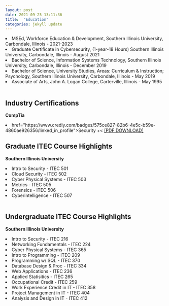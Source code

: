 ```yaml
---
layout: post
date: 2021-09-25 13:11:36
title:  "Education"
categories: jekyll update
---
```

<li>MSEd, Workforce Education & Development, Southern Illinois University, Carbondale, Illinois - 2021-2023 
</li>

<li>Graduate Certificate in Cybersecurity, (1-year-18 Hours) Southern Illinois University, Carbondale, Illinois - August 2021  
</li>

<li>Bachelor of Science, Information Systems Technology, Southern Illinois University, Carbondale, Illinois -  December 2019
</li>

<li>Bachelor of Science, University Studies, Areas: Curriculum & Instruction; Psychology,  Southern Illinois University, Carbondale, Illinois - May 2019
</li>

<li> Associate of Arts, John A. Logan College, Carterville, Illinois - May 1995
</li>


<br>

Industry Certifications
---
**CompTia**
<br>
<li> href="https://www.credly.com/badges/575ce827-82b6-4e5c-b59e-4860ae926356/linked_in_profile">Security +< </a> 
<a href="https://jmillersiu.github.io/assets/security.pdf" download>[PDF DOWNLOAD]</a></li>

Graduate ITEC Course Highlights 
---
**Southern Illinois University**
<br>
<li>Intro to Security - ITEC 501</li>
<li>Cloud Security - ITEC 502</li>
<li>Cyber Physical Systems - ITEC 503</li>
<li>Metrics - ITEC 505</li>
<li>Forensics - ITEC 506</li>
<li>Cyberintelligence - ITEC 507</li>

<br>

Undergraduate ITEC Course Highlights
---
**Southern Illinois University**
<br>
<li>Intro to Security - ITEC 216</li>
<li>Networking Fundamentals - ITEC 224</li>
<li>Cyber Physical Systems - ITEC 365</li>
<li>Intro to Programming - ITEC 209</li>
<li>Programming w/ SQL - ITEC 370</li>
<li>Database Design & Proc - ITEC 334</li>
<li>Web Applications - ITEC 236</li>
<li>Applied Statisitics - ITEC 265</li>
<li>Occupational Credit - ITEC 259</li>
<li>Work Experience Credit in IT - ITEC 358</li>
<li>Project Management in IT - ITEC 404</li>
<li>Analysis and Design in IT - ITEC 412</li>
<br>




